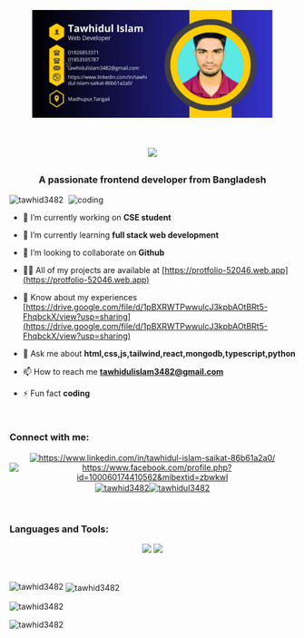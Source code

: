 <figure>
    <img src="Banner/card.png"
         alt="Albuquerque, New Mexico">
    <figcaption ></figcaption>
</figure>

<h1 align="center">
    <img src="https://readme-typing-svg.herokuapp.com/?font=Righteous&size=35&center=true&vCenter=true&width=500&height=70&duration=4000&lines=Hi+There!+👋+I'm+Tawhidul+Islam;" />
</h1>

<!-- <h1 align="center">Hi 👋, I'm Tawhidul Islam</h1> -->
<h3 align="center">A passionate frontend developer from Bangladesh</h3>

<img align='right' alt='coding' width='400' src='https://i.pinimg.com/550x/54/e3/7d/54e37d8074ebcde1d96c77d7b2a7f310.jpg'>

<p align="left"> <img src="https://komarev.com/ghpvc/?username=tawhid3482&label=Profile%20views&color=0e75b6&style=flat" alt="tawhid3482" /> </p>

- 🔭 I’m currently working on **CSE student**

- 🌱 I’m currently learning **full stack web development**

- 👯 I’m looking to collaborate on **Github**

- 👨‍💻 All of my projects are available at [https://protfolio-52046.web.app](https://protfolio-52046.web.app)

- 📄 Know about my experiences [https://drive.google.com/file/d/1pBXRWTPwwulcJ3kpbAOtBRt5-FhqbckX/view?usp=sharing](https://drive.google.com/file/d/1pBXRWTPwwulcJ3kpbAOtBRt5-FhqbckX/view?usp=sharing)

- 💬 Ask me about **html,css,js,tailwind,react,mongodb,typescript,python**

- 📫 How to reach me **tawhidulislam3482@gmail.com**

- ⚡ Fun fact **coding**

<br />

<h3 align="left">Connect with me:</h3>

<p align="center"><a href="https://linkedin.com/in/https://www.linkedin.com/in/tawhidul-islam-saikat-86b61a2a0/" target="blank"><img align="center" src="https://raw.githubusercontent.com/rahuldkjain/github-profile-readme-generator/master/src/images/icons/Social/linked-in-alt.svg" alt="https://www.linkedin.com/in/tawhidul-islam-saikat-86b61a2a0/" height="30" width="40" /></a><a href="https://www.facebook.com/profile.php?id=100060174410562" target="blank"><img align="center" src="https://raw.githubusercontent.com/rahuldkjain/github-profile-readme-generator/master/src/images/icons/Social/facebook.svg" alt="https://www.facebook.com/profile.php?id=100060174410562&mibextid=zbwkwl" height="30" width="40" /></a><a href="https://instagram.com/tawhid3482" target="blank"><img align="center" src="https://raw.githubusercontent.com/rahuldkjain/github-profile-readme-generator/master/src/images/icons/Social/instagram.svg" alt="tawhid3482" height="30" width="40" /></a><a href="https://twitter.com/@tawhidul3482" target="blank"><img align="center" src="https://raw.githubusercontent.com/rahuldkjain/github-profile-readme-generator/master/src/images/icons/Social/twitter.svg" alt="tawhidul3482" height="30" width="40" /></a>

</p>
<br />

<h3 align="left">Languages and Tools:</h3>
<div align="center">
    <img src="https://skillicons.dev/icons?i=html,css,vscode,github,figma,tailwind,git,react" />
    <img src="https://skillicons.dev/icons?i=nodejs,python,javascript,typescript,express,firebase,mongodb,nextjs," /><br>
</div>
<!-- <p align="center"> 
<a href="https://www.w3schools.com/css/" target="_blank" rel="noreferrer"> <img src="https://raw.githubusercontent.com/devicons/devicon/master/icons/css3/css3-original-wordmark.svg" alt="css3" width="60" height="60"/> </a><a href="https://firebase.google.com/" target="_blank" rel="noreferrer"> <img src="https://www.vectorlogo.zone/logos/firebase/firebase-icon.svg" alt="firebase" width="60" height="60"/> </a><a href="https://www.w3.org/html/" target="_blank" rel="noreferrer"> <img src="https://raw.githubusercontent.com/devicons/devicon/master/icons/html5/html5-original-wordmark.svg" alt="html5" width="60" height="60"/> </a><a href="https://developer.mozilla.org/en-US/docs/Web/JavaScript" target="_blank" rel="noreferrer"> <img src="https://raw.githubusercontent.com/devicons/devicon/master/icons/javascript/javascript-original.svg" alt="javascript" width="60" height="60"/> </a><a href="https://www.mongodb.com/" target="_blank" rel="noreferrer"> <img src="https://raw.githubusercontent.com/devicons/devicon/master/icons/mongodb/mongodb-original-wordmark.svg" alt="mongodb" width="60" height="60"/> </a><a href="https://reactjs.org/" target="_blank" rel="noreferrer"> <img src="https://raw.githubusercontent.com/devicons/devicon/master/icons/react/react-original-wordmark.svg" alt="react" width="60" height="60"/> </a><a href="https://tailwindcss.com/" target="_blank" rel="noreferrer"> <img src="https://www.vectorlogo.zone/logos/tailwindcss/tailwindcss-icon.svg" alt="tailwind" width="60" height="60"/> </a><a href="https://www.python.org" target="_blank" rel="noreferrer"> <img src="https://raw.githubusercontent.com/devicons/devicon/master/icons/python/python-original.svg" alt="python" width="40" height="40"/> </a><a href="https://www.typescriptlang.org/" target="_blank" rel="noreferrer"> <img src="https://raw.githubusercontent.com/devicons/devicon/master/icons/typescript/typescript-original.svg" alt="typescript" width="40" height="40"/> </a></p> -->
</br>
</br>
 <p><img align="left" src="https://github-readme-stats.vercel.app/api/top-langs?username=tawhid3482&show_icons=true&locale=en&layout=compact" alt="tawhid3482" /></p>

<p>&nbsp;<img align="center" src="https://github-readme-stats.vercel.app/api?username=tawhid3482&show_icons=true&locale=en" alt="tawhid3482" /></p>

<p><img align="center" src="https://github-readme-streak-stats.herokuapp.com/?user=tawhid3482&" alt="tawhid3482" /></p> 

<p><img align="center" src="https://github-readme-streak-stats.herokuapp.com/?user=tawhid3482&" alt="tawhid3482" /></p>
